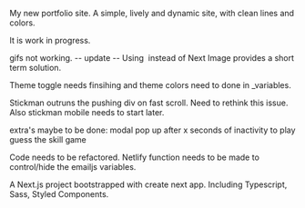 My new portfolio site. A simple, lively and dynamic site, with clean lines and colors.

It is work in progress.

gifs not working. 
  -- update -- Using <img> instead of Next Image provides a short term solution.

Theme toggle needs finsihing and theme colors need to done in \_variables.

Stickman outruns the pushing div on fast scroll. Need to rethink this issue.
Also stickman mobile needs to start later.

extra's maybe to be done:
  modal pop up after x seconds of inactivity to play 
  guess the skill game

Code needs to be refactored.
Netlify function needs to be made to control/hide the emailjs variables.

A Next.js project bootstrapped with create next app. Including Typescript, Sass, Styled Components.
